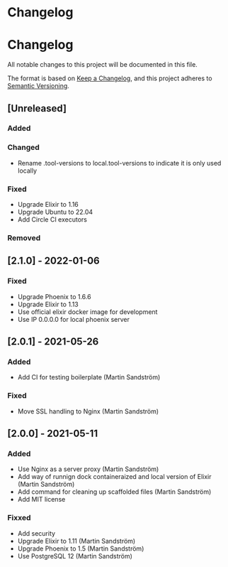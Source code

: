 # Changelog

# Changelog
All notable changes to this project will be documented in this file.

The format is based on [Keep a Changelog](https://keepachangelog.com/en/1.0.0/),
and this project adheres to [Semantic Versioning](https://semver.org/spec/v2.0.0.html).

## [Unreleased]
### Added
### Changed
- Rename .tool-versions to local.tool-versions to indicate it is only used locally

### Fixed
- Upgrade Elixir to 1.16
- Upgrade Ubuntu to 22.04
- Add Circle CI executors

### Removed

## [2.1.0] - 2022-01-06

### Fixed
- Upgrade Phoenix to 1.6.6
- Upgrade Elixir to 1.13
- Use official elixir docker image for development
- Use IP 0.0.0.0 for local phoenix server


## [2.0.1] - 2021-05-26

### Added
- Add CI for testing boilerplate (Martin Sandström)

### Fixed
- Move SSL handling to Nginx (Martin Sandström)


## [2.0.0] - 2021-05-11

### Added
- Use Nginx as a server proxy (Martin Sandström)
- Add way of runnign dock containeraized and local version of Elixir (Martin Sandström)
- Add command for cleaning up scaffolded files (Martin Sandström)
- Add MIT license

### Fixxed
- Add security
- Upgrade Elixir to 1.11 (Martin Sandström)
- Upgrade Phoenix to 1.5 (Martin Sandström)
- Use PostgreSQL 12 (Martin Sandström)
